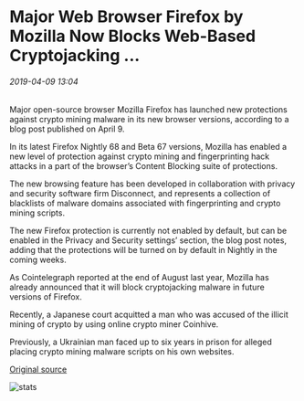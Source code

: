 # Major Web Browser Firefox by Mozilla Now Blocks Web-Based Cryptojacking ...

###### 2019-04-09 13:04

Major open-source browser Mozilla Firefox has launched new protections against crypto mining malware in its new browser versions, according to a blog post published on April 9.

In its latest Firefox Nightly 68 and Beta 67 versions, Mozilla has enabled a new level of protection against crypto mining and fingerprinting hack attacks in a part of the browser’s Content Blocking suite of protections.

The new browsing feature has been developed in collaboration with privacy and security software firm Disconnect, and represents a collection of blacklists of malware domains associated with fingerprinting and crypto mining scripts.

The new Firefox protection is currently not enabled by default, but can be enabled in the Privacy and Security settings’ section, the blog post notes, adding that the protections will be turned on by default in Nightly in the coming weeks.

As Cointelegraph reported at the end of August last year, Mozilla has already announced that it will block cryptojacking malware in future versions of Firefox.

Recently, a Japanese court acquitted a man who was accused of the illicit mining of crypto by using online crypto miner Coinhive.

Previously, a Ukrainian man faced up to six years in prison for alleged placing crypto mining malware scripts on his own websites.

[Original source](https://cointelegraph.com/news/beta-of-major-web-browser-firefox-by-mozilla-now-blocks-web-based-cryptojacking)

![stats](https://c.statcounter.com/11760860/0/a89fa40b/1/ "stats")